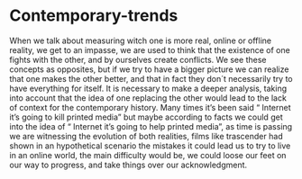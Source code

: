 # Contemporary-trends
When we talk about measuring witch one is more real, online or offline reality, we get to an impasse, we are used to think that the existence of one fights with the other, and by ourselves create conflicts. We see these concepts as opposites, but if we try to have a bigger picture we can realize that one makes the other better, and that in fact they don´t necessarily try to have everything for itself. It is necessary to make a deeper analysis, taking into account that the idea of one replacing the other would lead to the lack of context for the contemporary history.
Many times it’s been said “ Internet it’s going to kill printed media” but maybe according to facts we could get into the idea of “ Internet it’s going to help printed media”, as time is passing we are witnessing the evolution of both realities, films like trascender had shown in an hypothetical scenario the mistakes it could lead us to try to live in an online world, the main difficulty would be, we could loose our feet on our way to progress, and take things over our acknowledgment. 
